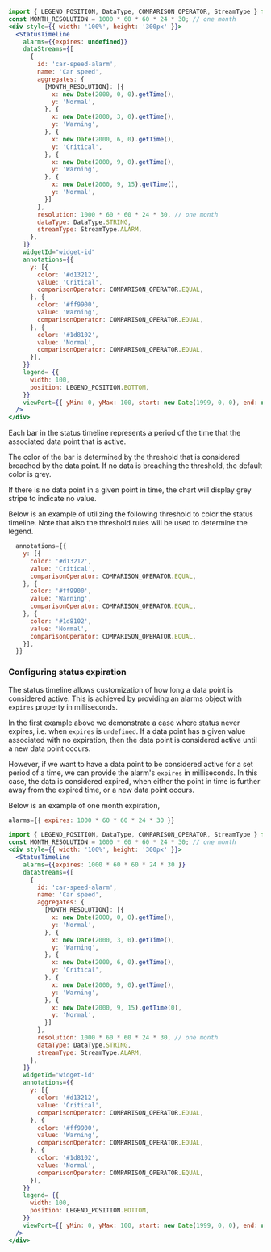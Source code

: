 ```jsx
import { LEGEND_POSITION, DataType, COMPARISON_OPERATOR, StreamType } from '@synchro-charts/core';
const MONTH_RESOLUTION = 1000 * 60 * 60 * 24 * 30; // one month
<div style={{ width: '100%', height: '300px' }}>
  <StatusTimeline
    alarms={{expires: undefined}}
    dataStreams={[
      {
        id: 'car-speed-alarm',
        name: 'Car speed',
        aggregates: {
          [MONTH_RESOLUTION]: [{
            x: new Date(2000, 0, 0).getTime(),
            y: 'Normal',
          }, {
            x: new Date(2000, 3, 0).getTime(),
            y: 'Warning',
          }, {
            x: new Date(2000, 6, 0).getTime(),
            y: 'Critical',
          }, {
            x: new Date(2000, 9, 0).getTime(),
            y: 'Warning',
          }, {
            x: new Date(2000, 9, 15).getTime(),
            y: 'Normal',
          }]
        },
        resolution: 1000 * 60 * 60 * 24 * 30, // one month
        dataType: DataType.STRING,
        streamType: StreamType.ALARM,
      },
    ]}
    widgetId="widget-id"
    annotations={{
      y: [{
        color: '#d13212',
        value: 'Critical',
        comparisonOperator: COMPARISON_OPERATOR.EQUAL,
      }, {
        color: '#ff9900',
        value: 'Warning',
        comparisonOperator: COMPARISON_OPERATOR.EQUAL,
      }, {
        color: '#1d8102',
        value: 'Normal',
        comparisonOperator: COMPARISON_OPERATOR.EQUAL,
      }],
    }}
    legend= {{
      width: 100,
      position: LEGEND_POSITION.BOTTOM,
    }}
    viewPort={{ yMin: 0, yMax: 100, start: new Date(1999, 0, 0), end: new Date(2001, 6, 0) }}
  />
</div>
```

Each bar in the status timeline represents a period of the time that the associated data point that is active. 

The color of the bar is determined by the threshold that is considered breached by the data point. If no data is breaching
the threshold, the default color is grey.

If there is no data point in a given point in time, the chart will display grey stripe to indicate no value.

Below is an example of utilizing the following threshold to color the status timeline.
Note that also the threshold rules will be used to determine the legend.

```jsx static
  annotations={{
    y: [{
      color: '#d13212',
      value: 'Critical',
      comparisonOperator: COMPARISON_OPERATOR.EQUAL,
    }, {
      color: '#ff9900',
      value: 'Warning',
      comparisonOperator: COMPARISON_OPERATOR.EQUAL,
    }, {
      color: '#1d8102',
      value: 'Normal',
      comparisonOperator: COMPARISON_OPERATOR.EQUAL,
    }],
  }}
```



### Configuring status expiration
The status timeline allows customization of how long a data point is considered active. 
This is achieved by providing an alarms object with `expires` property in milliseconds.

In the first example above we demonstrate a case where status never expires, i.e. when `expires` is `undefined`.
If a data point has a given value associated with no expiration, then the data point is considered active until a new data point occurs.

However, if we want to have a data point to be considered active for a set period of a time, we can provide the alarm's `expires` in milliseconds.
In this case, the data is considered expired, when either the point in time is further away from the expired time, or a new data point occurs.

Below is an example of one month expiration,

```jsx static
alarms={{ expires: 1000 * 60 * 60 * 24 * 30 }}
```

```jsx
import { LEGEND_POSITION, DataType, COMPARISON_OPERATOR, StreamType } from '@synchro-charts/core';
const MONTH_RESOLUTION = 1000 * 60 * 60 * 24 * 30; // one month
<div style={{ width: '100%', height: '300px' }}>
  <StatusTimeline
    alarms={{expires: 1000 * 60 * 60 * 24 * 30 }}
    dataStreams={[
      {
        id: 'car-speed-alarm',
        name: 'Car speed',
        aggregates: {
          [MONTH_RESOLUTION]: [{
            x: new Date(2000, 0, 0).getTime(),
            y: 'Normal',
          }, {
            x: new Date(2000, 3, 0).getTime(),
            y: 'Warning',
          }, {
            x: new Date(2000, 6, 0).getTime(),
            y: 'Critical',
          }, {
            x: new Date(2000, 9, 0).getTime(),
            y: 'Warning',
          }, {
            x: new Date(2000, 9, 15).getTime(0),
            y: 'Normal',
          }]
        },
        resolution: 1000 * 60 * 60 * 24 * 30, // one month
        dataType: DataType.STRING,
        streamType: StreamType.ALARM,
      },
    ]}
    widgetId="widget-id"
    annotations={{
      y: [{
        color: '#d13212',
        value: 'Critical',
        comparisonOperator: COMPARISON_OPERATOR.EQUAL,
      }, {
        color: '#ff9900',
        value: 'Warning',
        comparisonOperator: COMPARISON_OPERATOR.EQUAL,
      }, {
        color: '#1d8102',
        value: 'Normal',
        comparisonOperator: COMPARISON_OPERATOR.EQUAL,
      }],
    }}
    legend= {{
      width: 100,
      position: LEGEND_POSITION.BOTTOM,
    }}
    viewPort={{ yMin: 0, yMax: 100, start: new Date(1999, 0, 0), end: new Date(2001, 6, 0) }}
  />
</div>
```
